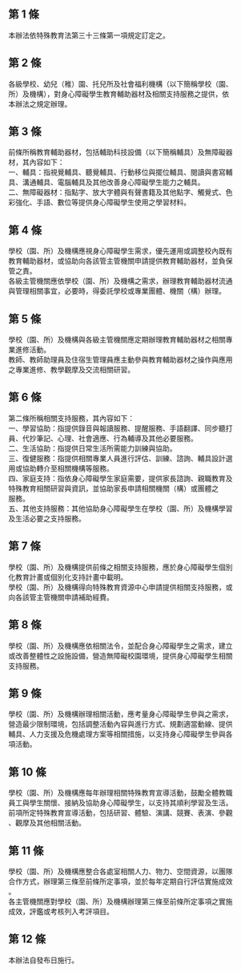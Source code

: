 第 1 條
-------
本辦法依特殊教育法第三十三條第一項規定訂定之。

第 2 條
-------
各級學校、幼兒（稚）園、托兒所及社會福利機構（以下簡稱學校（園、  
所）及機構），對身心障礙學生教育輔助器材及相關支持服務之提供，依  
本辦法之規定辦理。

第 3 條
-------
前條所稱教育輔助器材，包括輔助科技設備（以下簡稱輔具）及無障礙器  
材，其內容如下：  
一、輔具：指視覺輔具、聽覺輔具、行動移位與擺位輔具、閱讀與書寫輔  
    具、溝通輔具、電腦輔具及其他改善身心障礙學生能力之輔具。  
二、無障礙器材：指點字、放大字體與有聲書籍及其他點字、觸覺式、色  
    彩強化、手語、數位等提供身心障礙學生使用之學習材料。

第 4 條
-------
學校（園、所）及機構應視身心障礙學生需求，優先運用或調整校內既有  
教育輔助器材，或協助向各該管主管機關申請提供教育輔助器材，並負保  
管之責。  
各級主管機關應依學校（園、所）及機構之需求，辦理教育輔助器材流通  
與管理相關事宜，必要時，得委託學校或專業團體、機關（構）辦理。

第 5 條
-------
學校（園、所）及機構與各級主管機關應定期辦理教育輔助器材之相關專  
業進修活動。  
教師、教師助理員及住宿生管理員應主動參與教育輔助器材之操作與應用  
之專業進修、教學觀摩及交流相關研習。

第 6 條
-------
第二條所稱相關支持服務，其內容如下：  
一、學習協助：指提供錄音與報讀服務、提醒服務、手語翻譯、同步聽打  
    員、代抄筆記、心理、社會適應、行為輔導及其他必要服務。  
二、生活協助：指提供日常生活所需能力訓練與協助。  
三、復健服務：指提供相關專業人員進行評估、訓練、諮詢、輔具設計選  
    用或協助轉介至相關機構等服務。  
四、家庭支持：指依身心障礙學生家庭需要，提供家長諮詢、親職教育及  
    特殊教育相關研習與資訊，並協助家長申請相關機關（構）或團體之  
    服務。  
五、其他支持服務：其他協助身心障礙學生在學校（園、所）及機構學習  
    及生活必要之支持服務。

第 7 條
-------
學校（園、所）及機構提供前條之相關支持服務，應於身心障礙學生個別  
化教育計畫或個別化支持計畫中載明。  
學校（園、所）及機構得向特殊教育資源中心申請提供相關支持服務，或  
向各該管主管機關申請補助經費。

第 8 條
-------
學校（園、所）及機構應依相關法令，並配合身心障礙學生之需求，建立  
或改善整體性之設施設備，營造無障礙校園環境，提供身心障礙學生相關  
支持服務。

第 9 條
-------
學校（園、所）及機構辦理相關活動，應考量身心障礙學生參與之需求，  
營造最少限制環境，包括調整活動內容與進行方式、規劃適當動線、提供  
輔具、人力支援及危機處理方案等相關措施，以支持身心障礙學生參與各  
項活動。

第 10 條
--------
學校（園、所）及機構應每年辦理相關特殊教育宣導活動，鼓勵全體教職  
員工與學生關懷、接納及協助身心障礙學生，以支持其順利學習及生活。  
前項所定特殊教育宣導活動，包括研習、體驗、演講、競賽、表演、參觀  
、觀摩及其他相關活動。

第 11 條
--------
學校（園、所）及機構應整合各處室相關人力、物力、空間資源，以團隊  
合作方式，辦理第三條至前條所定事項，並於每年定期自行評估實施成效  
。  
各主管機關應對學校（園、所）及機構辦理第三條至前條所定事項之實施  
成效，評鑑或考核列入考評項目。

第 12 條
--------
本辦法自發布日施行。

